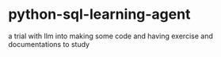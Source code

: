 # python-sql-learning-agent
a trial with llm into making some code and having exercise and documentations to study
